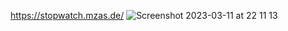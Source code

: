 https://stopwatch.mzas.de/
![Screenshot 2023-03-11 at 22 11 13](https://user-images.githubusercontent.com/94635228/224511833-60d761e3-886d-4075-a100-d3592793cd1b.png)
